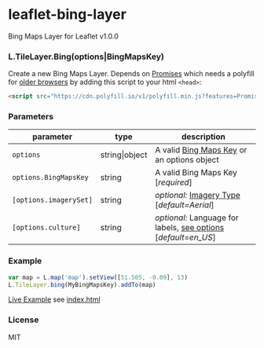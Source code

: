 # leaflet-bing-layer

Bing Maps Layer for Leaflet v1.0.0


### L.TileLayer.Bing(options|BingMapsKey)

Create a new Bing Maps Layer. Depends on [Promises](https://developer.mozilla.org/en-US/docs/Web/JavaScript/Reference/Global_Objects/Promise) which needs a polyfill for [older browsers](http://caniuse.com/#feat=promises) by adding this script to your html `<head>`:

```html
<script src="https://cdn.polyfill.io/v1/polyfill.min.js?features=Promise"></script>
```

### Parameters

| parameter                     | type           | description                                                                                           |
| ----------------------------- | -------------- | ----------------------------------------------------------------------------------------------------- |
| `options`                     | string\|object | A valid [Bing Maps Key](https://msdn.microsoft.com/en-us/library/ff428642.aspx) or an options object |
| `options.BingMapsKey`         | string         | A valid Bing Maps Key [_required_]                                                                      |
| `[options.imagerySet]` | string         | _optional:_ [Imagery Type](https://msdn.microsoft.com/en-us/library/ff701716.aspx) [_default=Aerial_]               |
| `[options.culture]`   | string         | _optional:_ Language for labels, [see options](https://msdn.microsoft.com/en-us/library/hh441729.aspx) [_default=en_US_]           |


### Example

```js
var map = L.map('map').setView([51.505, -0.09], 13)
L.TileLayer.bing(MyBingMapsKey).addTo(map)
```

[Live Example](http://gmaclennan.github.io/leaflet-bing-layer/) see [index.html](index.html)

### License

MIT
